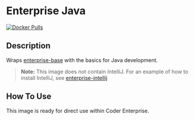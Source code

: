 # Enterprise Java

[![Docker Pulls](https://img.shields.io/docker/pulls/bravo68web/cdr-enterprise-java?label=codercom%2Fenterprise-java)](https://hub.docker.com/r/bravo68web/cdr-enterprise-java)

## Description

Wraps [enterprise-base](../base/README.md) with the basics for Java development.

> **Note:** This image does not contain IntelliJ. For an example of how to
> install IntelliJ, see [enterprise-intellij](../intellij/README.md)

## How To Use

This image is ready for direct use within Coder Enterprise.
